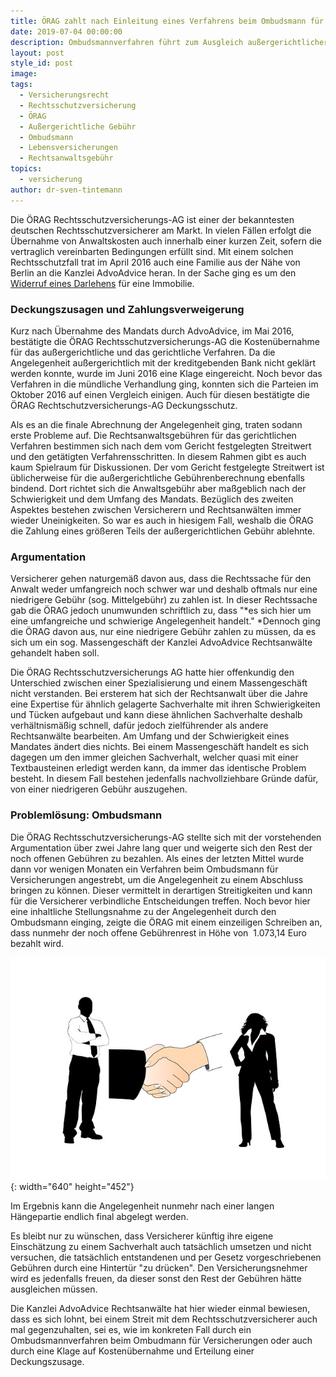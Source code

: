 ```yaml
---
title: ÖRAG zahlt nach Einleitung eines Verfahrens beim Ombudsmann für Versicherungen
date: 2019-07-04 00:00:00
description: Ombudsmannverfahren führt zum Ausgleich außergerichtlicher Rechtsanwaltskosten
layout: post
style_id: post
image:
tags:
  - Versicherungsrecht
  - Rechtsschutzversicherung
  - ÖRAG
  - Außergerichtliche Gebühr
  - Ombudsmann
  - Lebensversicherungen
  - Rechtsanwaltsgebühr
topics:
  - versicherung
author: dr-sven-tintemann
---
```


Die ÖRAG Rechtsschutzversicherungs-AG ist einer der bekanntesten deutschen Rechtsschutzversicherer am Markt. In vielen F&auml;llen erfolgt die &Uuml;bernahme von Anwaltskosten auch innerhalb einer kurzen Zeit, sofern die vertraglich vereinbarten Bedingungen erf&uuml;llt sind. Mit einem solchen Rechtsschutzfall trat im April 2016 auch eine Familie aus der N&auml;he von Berlin an die Kanzlei AdvoAdvice heran. In der Sache ging es um den [Widerruf eines Darlehens](https://advoadvice.de/themen/bank-und-kapitalmarkt/)&nbsp;f&uuml;r eine Immobilie.&nbsp;

### Deckungszusagen und Zahlungsverweigerung

Kurz nach &Uuml;bernahme des Mandats durch AdvoAdvice, im Mai 2016, best&auml;tigte die ÖRAG Rechtsschutzversicherungs-AG die Kosten&uuml;bernahme f&uuml;r das au&szlig;ergerichtliche und das gerichtliche Verfahren. Da die Angelegenheit au&szlig;ergerichtlich mit der kreditgebenden Bank nicht gekl&auml;rt werden konnte, wurde im Juni 2016 eine Klage eingereicht. Noch bevor das Verfahren in die m&uuml;ndliche Verhandlung ging, konnten sich die Parteien im Oktober 2016 auf einen Vergleich einigen. Auch f&uuml;r diesen best&auml;tigte die ÖRAG Rechtschutzversicherungs-AG Deckungsschutz.

Als es an die finale Abrechnung der Angelegenheit ging, traten sodann erste Probleme auf. Die Rechtsanwaltsgeb&uuml;hren f&uuml;r das gerichtlichen Verfahren bestimmen sich nach dem vom Gericht festgelegten Streitwert und den get&auml;tigten Verfahrensschritten. In diesem Rahmen gibt es auch kaum Spielraum f&uuml;r Diskussionen. Der vom Gericht festgelegte Streitwert ist &uuml;blicherweise f&uuml;r die au&szlig;ergerichtliche Geb&uuml;hrenberechnung ebenfalls bindend. Dort richtet sich die Anwaltsgeb&uuml;hr aber ma&szlig;geblich nach der Schwierigkeit und dem Umfang des Mandats. Bez&uuml;glich des zweiten Aspektes bestehen zwischen Versicherern und Rechtsanw&auml;lten immer wieder Uneinigkeiten. So war es auch in hiesigem Fall, weshalb die ÖRAG die Zahlung eines grö&szlig;eren Teils der au&szlig;ergerichtlichen Geb&uuml;hr ablehnte.

### Argumentation&nbsp;

Versicherer gehen naturgem&auml;&szlig; davon aus, dass die Rechtssache f&uuml;r den Anwalt weder umfangreich noch schwer war und deshalb oftmals nur eine niedrigere Geb&uuml;hr (sog. Mittelgeb&uuml;hr) zu zahlen ist. In dieser Rechtssache gab die ÖRAG jedoch unumwunden schriftlich zu, dass "*es sich hier um eine umfangreiche und schwierige Angelegenheit handelt."&nbsp;*Dennoch ging die ÖRAG davon aus, nur eine niedrigere Geb&uuml;hr zahlen zu m&uuml;ssen, da es sich um ein sog. Massengesch&auml;ft der Kanzlei AdvoAdvice Rechtsanw&auml;lte gehandelt haben soll.

Die ÖRAG Rechtsschutzversicherungs AG hatte hier offenkundig den Unterschied zwischen einer Spezialisierung und einem Massengesch&auml;ft nicht verstanden. Bei ersterem hat sich der Rechtsanwalt &uuml;ber die Jahre eine Expertise f&uuml;r &auml;hnlich gelagerte Sachverhalte mit ihren Schwierigkeiten und T&uuml;cken aufgebaut und kann diese &auml;hnlichen Sachverhalte deshalb verh&auml;ltnism&auml;&szlig;ig schnell, daf&uuml;r jedoch zielf&uuml;hrender als andere Rechtsanw&auml;lte bearbeiten. Am Umfang und der Schwierigkeit eines Mandates &auml;ndert dies nichts. Bei einem Massengesch&auml;ft handelt es sich dagegen um den immer gleichen Sachverhalt, welcher quasi mit einer Textbausteinen erledigt werden kann, da immer das identische Problem besteht. In diesem Fall bestehen jedenfalls nachvollziehbare Gr&uuml;nde daf&uuml;r, von einer niedrigeren Geb&uuml;hr auszugehen.

### Problemlösung: Ombudsmann

Die ÖRAG Rechtsschutzversicherungs-AG stellte sich mit der vorstehenden Argumentation &uuml;ber zwei Jahre lang quer und weigerte sich den Rest der noch offenen Geb&uuml;hren zu bezahlen. Als eines der letzten Mittel wurde dann vor wenigen Monaten ein Verfahren beim Ombudsmann f&uuml;r Versicherungen angestrebt, um die Angelegenheit zu einem Abschluss bringen zu können. Dieser vermittelt in derartigen Streitigkeiten und kann f&uuml;r die Versicherer verbindliche Entscheidungen treffen. Noch bevor hier eine inhaltliche Stellungsnahme zu der Angelegenheit durch den Ombudsmann einging, zeigte die ÖRAG mit einem einzeiligen Schreiben an, dass nunmehr der noch offene Geb&uuml;hrenrest in Höhe von&nbsp; 1.073,14 Euro bezahlt wird.&nbsp;

![Einigung - Foto Pixabay](/uploads/handshake-526408-640.jpg "Zahlung der ÖRAG nach Ombudsmannverfahren"){: width="640" height="452"}

Im Ergebnis kann die Angelegenheit nunmehr nach einer langen H&auml;ngepartie endlich final abgelegt werden.

Es bleibt nur zu w&uuml;nschen, dass Versicherer k&uuml;nftig ihre eigene Einsch&auml;tzung zu einem Sachverhalt auch tats&auml;chlich umsetzen und nicht versuchen, die tats&auml;chlich entstandenen und per Gesetz vorgeschriebenen Geb&uuml;hren durch eine Hintert&uuml;r "zu dr&uuml;cken". Den Versicherungsnehmer wird es jedenfalls freuen, da dieser sonst den Rest der Geb&uuml;hren h&auml;tte ausgleichen m&uuml;ssen.

Die Kanzlei AdvoAdvice Rechtsanw&auml;lte hat hier wieder einmal bewiesen, dass es sich lohnt, bei einem Streit mit dem Rechtsschutzversicherer auch mal gegenzuhalten, sei es, wie im konkreten Fall durch ein Ombudsmannverfahren beim Ombudmann f&uuml;r Versicherungen oder auch durch eine Klage auf Kosten&uuml;bernahme und Erteilung einer Deckungszusage.